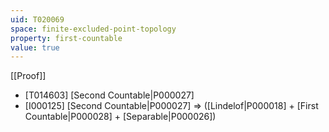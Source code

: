 ```yaml
---
uid: T020069
space: finite-excluded-point-topology
property: first-countable
value: true
---
```

[[Proof]]

* [T014603] [Second Countable|P000027]
* [I000125] [Second Countable|P000027] => ([Lindelof|P000018] + [First Countable|P000028] + [Separable|P000026])

